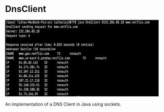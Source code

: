 # DnsClient

<img src="https://github.com/talha-riaz/DnsClient/blob/master/img/img1.png" height="250" width="500"/>

An implementation of a DNS Client in Java using sockets.
